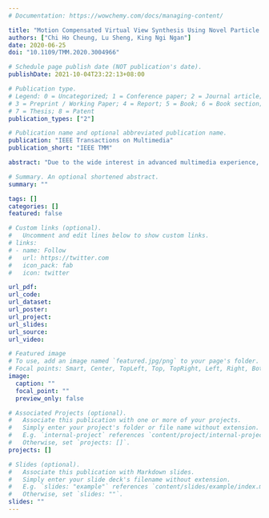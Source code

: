 ```yaml
---
# Documentation: https://wowchemy.com/docs/managing-content/

title: "Motion Compensated Virtual View Synthesis Using Novel Particle Cell"
authors: ["Chi Ho Cheung, Lu Sheng, King Ngi Ngan"]
date: 2020-06-25
doi: "10.1109/TMM.2020.3004966"

# Schedule page publish date (NOT publication's date).
publishDate: 2021-10-04T23:22:13+08:00

# Publication type.
# Legend: 0 = Uncategorized; 1 = Conference paper; 2 = Journal article;
# 3 = Preprint / Working Paper; 4 = Report; 5 = Book; 6 = Book section;
# 7 = Thesis; 8 = Patent
publication_types: ["2"]

# Publication name and optional abbreviated publication name.
publication: "IEEE Transactions on Multimedia"
publication_short: "IEEE TMM"

abstract: "Due to the wide interest in advanced multimedia experience, free-viewpoint communication is being greatly developed in recent years. In the free-viewpoint communication, viewers can perceive a view from any angle and any position of a scene. Even though the preferred views are not captured, we can generate the views through virtual view synthesis that synthesizes an arbitrary view from captured reference view(s). For daily use, only one or few cameras in baseline distance are given to capture the scene that makes the virtual view synthesis challenging. The task is more difficult when the camera is continuously moving. In this paper, we propose a particle cell to model a reference view sequence to a set of moving particles for virtual view synthesis. Using our novel hybrid motion estimation scheme, the projected coordinates of particles in each frame are obtained even they are occluded. The particles are warped to a virtual view and synthesized as a virtual view sequence. Our method is applicable for both dynamic camera setting and static camera setting. The experimental results show our method outperforms the state-of-the-art algorithms in dynamic camera datasets and presents improvement in static camera datasets in general."

# Summary. An optional shortened abstract.
summary: ""

tags: []
categories: []
featured: false

# Custom links (optional).
#   Uncomment and edit lines below to show custom links.
# links:
# - name: Follow
#   url: https://twitter.com
#   icon_pack: fab
#   icon: twitter

url_pdf:
url_code:
url_dataset:
url_poster:
url_project:
url_slides:
url_source:
url_video:

# Featured image
# To use, add an image named `featured.jpg/png` to your page's folder. 
# Focal points: Smart, Center, TopLeft, Top, TopRight, Left, Right, BottomLeft, Bottom, BottomRight.
image:
  caption: ""
  focal_point: ""
  preview_only: false

# Associated Projects (optional).
#   Associate this publication with one or more of your projects.
#   Simply enter your project's folder or file name without extension.
#   E.g. `internal-project` references `content/project/internal-project/index.md`.
#   Otherwise, set `projects: []`.
projects: []

# Slides (optional).
#   Associate this publication with Markdown slides.
#   Simply enter your slide deck's filename without extension.
#   E.g. `slides: "example"` references `content/slides/example/index.md`.
#   Otherwise, set `slides: ""`.
slides: ""
---
```

